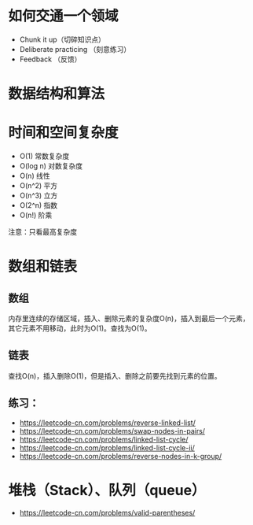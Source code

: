 # 如何交通一个领域

- Chunk it up（切碎知识点）
- Deliberate practicing （刻意练习）
- Feedback （反馈）



# 数据结构和算法



# 时间和空间复杂度

- O(1) 常数复杂度
- O(log n) 对数复杂度
- O(n) 线性
- O(n^2) 平方
- O(n^3) 立方
- O(2^n) 指数
- O(n!) 阶乘  



注意：只看最高复杂度

# 数组和链表

## 数组

内存里连续的存储区域，插入、删除元素的复杂度O(n)，插入到最后一个元素，其它元素不用移动，此时为O(1)。查找为O(1)。

## 链表

查找O(n)，插入删除O(1)，但是插入、删除之前要先找到元素的位置。

## 练习：

- https://leetcode-cn.com/problems/reverse-linked-list/
- https://leetcode-cn.com/problems/swap-nodes-in-pairs/
- https://leetcode-cn.com/problems/linked-list-cycle/
- https://leetcode-cn.com/problems/linked-list-cycle-ii/
- https://leetcode-cn.com/problems/reverse-nodes-in-k-group/

# 堆栈（Stack）、队列（queue）

- https://leetcode-cn.com/problems/valid-parentheses/
